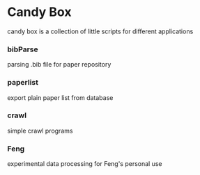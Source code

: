 # Candy Box

candy box is a collection of little scripts for different applications

### bibParse

parsing .bib file for paper repository

### paperlist

export plain paper list from database

### crawl

simple crawl programs

### Feng

experimental data processing for Feng's personal use